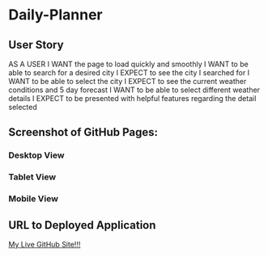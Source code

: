 # Daily-Planner
## User Story
AS A USER I WANT the page to load quickly and smoothly 
I WANT to be able to search for a desired city
I EXPECT to see the city I searched for
I WANT to be able to select the city
I EXPECT to see the current weather conditions and 5 day forecast
I WANT to be able to select different weather details
I EXPECT to be presented with helpful features regarding the detail selected


## Screenshot of GitHub Pages:

### Desktop View
### Tablet View

### Mobile View

## URL to Deployed Application
<a href=''>My Live GitHub Site!!!</a>